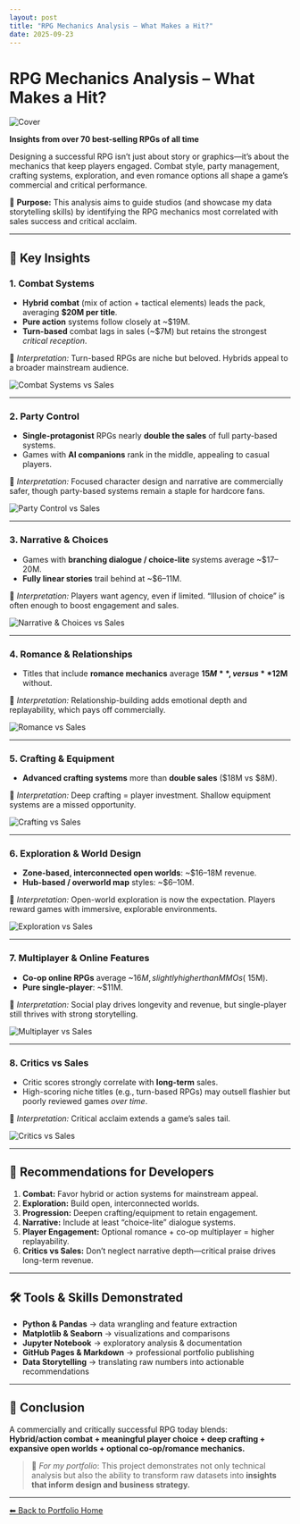 ```yaml
---
layout: post
title: "RPG Mechanics Analysis – What Makes a Hit?"
date: 2025-09-23
---
```


# RPG Mechanics Analysis – What Makes a Hit?

![Cover](/Data-Analysis-Portfolio/assets/image1.png)

**Insights from over 70 best-selling RPGs of all time**

Designing a successful RPG isn’t just about story or graphics—it’s about the mechanics that keep players engaged. Combat style, party management, crafting systems, exploration, and even romance options all shape a game’s commercial and critical performance.

🎯 **Purpose:** This analysis aims to guide studios (and showcase my data storytelling skills) by identifying the RPG mechanics most correlated with sales success and critical acclaim.

---

## 🚀 Key Insights

### 1. Combat Systems
- **Hybrid combat** (mix of action + tactical elements) leads the pack, averaging **$20M per title**.
- **Pure action** systems follow closely at ~$19M.
- **Turn-based** combat lags in sales (~$7M) but retains the strongest *critical reception*.

📌 *Interpretation:* Turn-based RPGs are niche but beloved. Hybrids appeal to a broader mainstream audience.

![Combat Systems vs Sales](/Data-Analysis-Portfolio/assets/chart1.png)

---

### 2. Party Control
- **Single-protagonist** RPGs nearly **double the sales** of full party-based systems.
- Games with **AI companions** rank in the middle, appealing to casual players.

📌 *Interpretation:* Focused character design and narrative are commercially safer, though party-based systems remain a staple for hardcore fans.

![Party Control vs Sales](/Data-Analysis-Portfolio/assets/chart2.png)

---

### 3. Narrative & Choices
- Games with **branching dialogue / choice-lite** systems average ~$17–20M.
- **Fully linear stories** trail behind at ~$6–11M.

📌 *Interpretation:* Players want agency, even if limited. “Illusion of choice” is often enough to boost engagement and sales.

![Narrative & Choices vs Sales](/Data-Analysis-Portfolio/assets/chart3.png)

---

### 4. Romance & Relationships
- Titles that include **romance mechanics** average **$15M**, versus **$12M** without.

📌 *Interpretation:* Relationship-building adds emotional depth and replayability, which pays off commercially.

![Romance vs Sales](/Data-Analysis-Portfolio/assets/chart4.png)

---

### 5. Crafting & Equipment
- **Advanced crafting systems** more than **double sales** ($18M vs $8M).

📌 *Interpretation:* Deep crafting = player investment. Shallow equipment systems are a missed opportunity.

![Crafting vs Sales](/Data-Analysis-Portfolio/assets/chart5.png)

---

### 6. Exploration & World Design
- **Zone-based, interconnected open worlds**: ~$16–18M revenue.
- **Hub-based / overworld map** styles: ~$6–10M.

📌 *Interpretation:* Open-world exploration is now the expectation. Players reward games with immersive, explorable environments.

![Exploration vs Sales](/Data-Analysis-Portfolio/assets/chart6.png)

---

### 7. Multiplayer & Online Features
- **Co-op online RPGs** average ~$16M, slightly higher than MMOs (~$15M).
- **Pure single-player**: ~$11M.

📌 *Interpretation:* Social play drives longevity and revenue, but single-player still thrives with strong storytelling.

![Multiplayer vs Sales](/Data-Analysis-Portfolio/assets/chart7.png)

---

### 8. Critics vs Sales
- Critic scores strongly correlate with **long-term** sales.
- High-scoring niche titles (e.g., turn-based RPGs) may outsell flashier but poorly reviewed games *over time*.

📌 *Interpretation:* Critical acclaim extends a game’s sales tail.

![Critics vs Sales](/Data-Analysis-Portfolio/assets/chart8.png)

---

## 🎯 Recommendations for Developers
1. **Combat:** Favor hybrid or action systems for mainstream appeal.  
2. **Exploration:** Build open, interconnected worlds.  
3. **Progression:** Deepen crafting/equipment to retain engagement.  
4. **Narrative:** Include at least “choice-lite” dialogue systems.  
5. **Player Engagement:** Optional romance + co-op multiplayer = higher replayability.  
6. **Critics vs Sales:** Don’t neglect narrative depth—critical praise drives long-term revenue.  

---

## 🛠 Tools & Skills Demonstrated
- **Python & Pandas** → data wrangling and feature extraction  
- **Matplotlib & Seaborn** → visualizations and comparisons  
- **Jupyter Notebook** → exploratory analysis & documentation  
- **GitHub Pages & Markdown** → professional portfolio publishing  
- **Data Storytelling** → translating raw numbers into actionable recommendations  

---

## 📌 Conclusion
A commercially and critically successful RPG today blends:  
**Hybrid/action combat + meaningful player choice + deep crafting + expansive open worlds + optional co-op/romance mechanics.**

> 📢 *For my portfolio*: This project demonstrates not only technical analysis but also the ability to transform raw datasets into **insights that inform design and business strategy.**

---

[⬅ Back to Portfolio Home](/Data-Analysis-Portfolio/)
